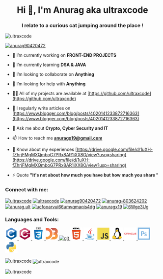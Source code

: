 <h1 align="center">Hi 👋, I'm Anurag aka ultraxcode</h1>
<h3 align="center">I relate to a curious cat jumping around the place !</h3>

<p align="left"> <img src="https://komarev.com/ghpvc/?username=ultraxcode&label=Profile%20views&color=0e75b6&style=flat" alt="ultraxcode" /> </p>

<p align="left"> <a href="https://twitter.com/anurag90420472" target="blank"><img src="https://img.shields.io/twitter/follow/anurag90420472?logo=twitter&style=for-the-badge" alt="anurag90420472" /></a> </p>

- 🔭 I’m currently working on **FRONT-END PROJECTS**

- 🌱 I’m currently learning **DSA & JAVA**

- 👯 I’m looking to collaborate on **Anything**

- 🤝 I’m looking for help with **Anything**

- 👨‍💻 All of my projects are available at [https://github.com/ultraxcode](https://github.com/ultraxcode)

- 📝 I regularly write articles on [https://www.blogger.com/blog/posts/4020141233872716363](https://www.blogger.com/blog/posts/4020141233872716363)

- 💬 Ask me about **Crypto, Cyber Security and IT**

- 📫 How to reach me **anuragx19@gmail.com**

- 📄 Know about my experiences [https://drive.google.com/file/d/1uXH-fZhrjFMgMXQmboG7PRx8AR1iXX8O/view?usp=sharing](https://drive.google.com/file/d/1uXH-fZhrjFMgMXQmboG7PRx8AR1iXX8O/view?usp=sharing)

- ⚡ Quote **"It's not about how much you have but how much you share "**

<h3 align="left">Connect with me:</h3>
<p align="left">
<a href="https://codepen.io/ultraxcode" target="blank"><img align="center" src="https://raw.githubusercontent.com/rahuldkjain/github-profile-readme-generator/master/src/images/icons/Social/codepen.svg" alt="ultraxcode" height="30" width="40" /></a>
<a href="https://dev.to/ultraxcode" target="blank"><img align="center" src="https://cdn.jsdelivr.net/npm/simple-icons@3.0.1/icons/dev-dot-to.svg" alt="ultraxcode" height="30" width="40" /></a>
<a href="https://twitter.com/anurag90420472" target="blank"><img align="center" src="https://raw.githubusercontent.com/rahuldkjain/github-profile-readme-generator/master/src/images/icons/Social/twitter.svg" alt="anurag90420472" height="30" width="40" /></a>
<a href="https://linkedin.com/in/anurag-803624202" target="blank"><img align="center" src="https://raw.githubusercontent.com/rahuldkjain/github-profile-readme-generator/master/src/images/icons/Social/linked-in-alt.svg" alt="anurag-803624202" height="30" width="40" /></a>
<a href="https://fb.com/anurag.ult" target="blank"><img align="center" src="https://raw.githubusercontent.com/rahuldkjain/github-profile-readme-generator/master/src/images/icons/Social/facebook.svg" alt="anurag.ult" height="30" width="40" /></a>
<a href="https://www.youtube.com/c/ucfooarvui66umvqmaqis4dg" target="blank"><img align="center" src="https://raw.githubusercontent.com/rahuldkjain/github-profile-readme-generator/master/src/images/icons/Social/youtube.svg" alt="ucfooarvui66umvqmaqis4dg" height="30" width="40" /></a>
<a href="https://www.hackerrank.com/anuragx19" target="blank"><img align="center" src="https://raw.githubusercontent.com/rahuldkjain/github-profile-readme-generator/master/src/images/icons/Social/hackerrank.svg" alt="anuragx19" height="30" width="40" /></a>
<a href="https://discord.gg/6Wge3Ug" target="blank"><img align="center" src="https://raw.githubusercontent.com/rahuldkjain/github-profile-readme-generator/master/src/images/icons/Social/discord.svg" alt="6Wge3Ug" height="30" width="40" /></a>
</p>

<h3 align="left">Languages and Tools:</h3>
<p align="left"> <a href="https://www.cprogramming.com/" target="_blank"> <img src="https://raw.githubusercontent.com/devicons/devicon/master/icons/c/c-original.svg" alt="c" width="40" height="40"/> </a> <a href="https://www.w3schools.com/cpp/" target="_blank"> <img src="https://raw.githubusercontent.com/devicons/devicon/master/icons/cplusplus/cplusplus-original.svg" alt="cplusplus" width="40" height="40"/> </a> <a href="https://www.w3schools.com/css/" target="_blank"> <img src="https://raw.githubusercontent.com/devicons/devicon/master/icons/css3/css3-original-wordmark.svg" alt="css3" width="40" height="40"/> </a> <a href="https://d3js.org/" target="_blank"> <img src="https://raw.githubusercontent.com/devicons/devicon/master/icons/d3js/d3js-original.svg" alt="d3js" width="40" height="40"/> </a> <a href="https://git-scm.com/" target="_blank"> <img src="https://www.vectorlogo.zone/logos/git-scm/git-scm-icon.svg" alt="git" width="40" height="40"/> </a> <a href="https://www.w3.org/html/" target="_blank"> <img src="https://raw.githubusercontent.com/devicons/devicon/master/icons/html5/html5-original-wordmark.svg" alt="html5" width="40" height="40"/> </a> <a href="https://www.java.com" target="_blank"> <img src="https://raw.githubusercontent.com/devicons/devicon/master/icons/java/java-original.svg" alt="java" width="40" height="40"/> </a> <a href="https://developer.mozilla.org/en-US/docs/Web/JavaScript" target="_blank"> <img src="https://raw.githubusercontent.com/devicons/devicon/master/icons/javascript/javascript-original.svg" alt="javascript" width="40" height="40"/> </a> <a href="https://www.linux.org/" target="_blank"> <img src="https://raw.githubusercontent.com/devicons/devicon/master/icons/linux/linux-original.svg" alt="linux" width="40" height="40"/> </a> <a href="https://www.oracle.com/" target="_blank"> <img src="https://raw.githubusercontent.com/devicons/devicon/master/icons/oracle/oracle-original.svg" alt="oracle" width="40" height="40"/> </a> <a href="https://www.photoshop.com/en" target="_blank"> <img src="https://raw.githubusercontent.com/devicons/devicon/master/icons/photoshop/photoshop-line.svg" alt="photoshop" width="40" height="40"/> </a> <a href="https://www.python.org" target="_blank"> <img src="https://raw.githubusercontent.com/devicons/devicon/master/icons/python/python-original.svg" alt="python" width="40" height="40"/> </a> </p>

<p><img align="left" src="https://github-readme-stats.vercel.app/api/top-langs?username=ultraxcode&show_icons=true&locale=en&layout=compact" alt="ultraxcode" /></p>

<p>&nbsp;<img align="center" src="https://github-readme-stats.vercel.app/api?username=ultraxcode&show_icons=true&locale=en" alt="ultraxcode" /></p>

<p><img align="center" src="https://github-readme-streak-stats.herokuapp.com/?user=ultraxcode&" alt="ultraxcode" /></p>




<!---
ultraxcode/ultraxcode is a ✨ special ✨ repository because its `README.md` (this file) appears on your GitHub profile.
You can click the Preview link to take a look at your changes.
--->
